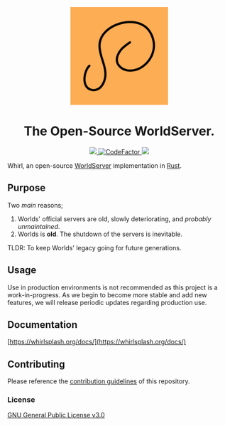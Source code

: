 <p align="center">
  <a href="https://github.com/Whirlsplash/whirl">
    <img src="https://raw.githubusercontent.com/Whirlsplash/assets/master/Whirl.png" alt="Whirl icon" width="220" />
  </a>
</p>
<h1 align="center">
  The Open-Source WorldServer.
</h1>

<p align="center">
  <a href="https://discord.com/invite/8hn6padWF6" title="Discord">
    <img src="https://img.shields.io/discord/821938182274154506">
  </a>
  <a href="https://www.codefactor.io/repository/github/whirlsplash/whirl">
    <img src="https://www.codefactor.io/repository/github/whirlsplash/whirl/badge" alt="CodeFactor" />
  </a>
  <a href="./LICENSE" title="License">
    <img src="https://img.shields.io/github/license/Whirlsplash/whirl">
  </a>
</p>

Whirl, an open-source <a href="http://dev.worlds.net/private/GammaDocs/WorldServer.html">WorldServer</a> implementation in <a href="https://www.rust-lang.org/">Rust</a>.

## Purpose
Two *main* reasons;
1. Worlds' official servers are old, slowly deteriorating, and *probably unmaintained*.
2. Worlds is **old**. The shutdown of the servers is inevitable.

TLDR: To keep Worlds' legacy going for future generations.

## Usage
Use in production environments is not recommended as this project is a work-in-progress. As we begin to become more stable and add new features, we will release periodic updates regarding production use.

## Documentation
[https://whirlsplash.org/docs/](https://whirlsplash.org/docs/)

## Contributing
Please reference the [contribution guidelines](./CONTRIBUTING.md) of this repository.

### License
[GNU General Public License v3.0](./LICENSE)
